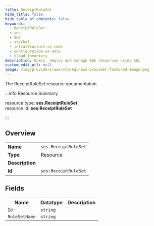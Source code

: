 ```yaml
---
title: ReceiptRuleSet
hide_title: false
hide_table_of_contents: false
keywords:
  - ReceiptRuleSet
  - ses
  - aws
  - stackql
  - infrastructure-as-code
  - configuration-as-data
  - cloud inventory
description: Query, deploy and manage AWS resources using SQL
custom_edit_url: null
image: /img/providers/aws/stackql-aws-provider-featured-image.png
---
```

The ReceiptRuleSet resource documentation.

:::info Resource Summary

<div class="row">
<div class="providerDocColumn">
<span>resource type:&nbsp;<b>ses.ReceiptRuleSet</b></span><br />
<span>resource id:&nbsp;<b>ses:ReceiptRuleSet</b></span><br />
</div>
</div>

:::

## Overview
<table><tbody>
<tr><td><b>Name</b></td><td><code>ses.ReceiptRuleSet</code></td></tr>
<tr><td><b>Type</b></td><td>Resource</td></tr>
<tr><td><b>Description</b></td><td></td></tr>
<tr><td><b>Id</b></td><td><code>ses:ReceiptRuleSet</code></td></tr>
</tbody></table>

## Fields
<table><tbody>
<tr><th>Name</th><th>Datatype</th><th>Description</th></tr>
<tr><td><code>Id</code></td><td><code>string</code></td><td></td></tr><tr><td><code>RuleSetName</code></td><td><code>string</code></td><td></td></tr>
</tbody></table>
